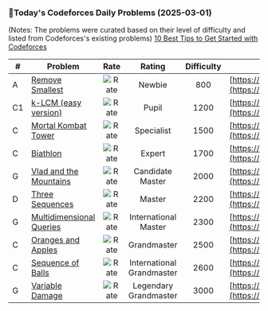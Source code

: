 ### 🌟Today's Codeforces Daily Problems (2025-03-01)
(Notes: The problems were curated based on their level of difficulty and listed from Codeforces's existing problems)
[10 Best Tips to Get Started with Codeforces](https://github.com/ika9810/Codeforces-Daily-Problems/blob/main/10%20Best%20Tips%20to%20Get%20Started%20with%20Codeforces.md)

| # | Problem | Rate| Rating | Difficulty | Contest |
|---| ----- | :--------: | :----------: | :----------: | ---------- |
|A|[Remove Smallest](https://codeforces.com/contest/1399/problem/A)|![Rate](https://img.shields.io/badge/Newbie-800-lightgrey)|Newbie|800|[https://codeforces.com/contest/1399](https://codeforces.com/contest/1399)|
|C1|[k-LCM (easy version)](https://codeforces.com/contest/1497/problem/C1)|![Rate](https://img.shields.io/badge/Pupil-1200-brightgreen)|Pupil|1200|[https://codeforces.com/contest/1497](https://codeforces.com/contest/1497)|
|C|[Mortal Kombat Tower](https://codeforces.com/contest/1418/problem/C)|![Rate](https://img.shields.io/badge/Specialist-1500-9cf)|Specialist|1500|[https://codeforces.com/contest/1418](https://codeforces.com/contest/1418)|
|C|[Biathlon](https://codeforces.com/contest/84/problem/C)|![Rate](https://img.shields.io/badge/Expert-1700-blue)|Expert|1700|[https://codeforces.com/contest/84](https://codeforces.com/contest/84)|
|G|[Vlad and the Mountains](https://codeforces.com/contest/1851/problem/G)|![Rate](https://img.shields.io/badge/Candidate%20Master-2000-blueviolet)|Candidate Master|2000|[https://codeforces.com/contest/1851](https://codeforces.com/contest/1851)|
|D|[Three Sequences](https://codeforces.com/contest/1406/problem/D)|![Rate](https://img.shields.io/badge/Master-2200-orange)|Master|2200|[https://codeforces.com/contest/1406](https://codeforces.com/contest/1406)|
|G|[Multidimensional Queries](https://codeforces.com/contest/1093/problem/G)|![Rate](https://img.shields.io/badge/International%20Master-2300-orange)|International Master|2300|[https://codeforces.com/contest/1093](https://codeforces.com/contest/1093)|
|C|[Oranges and Apples](https://codeforces.com/contest/23/problem/C)|![Rate](https://img.shields.io/badge/Grandmaster-2500-red)|Grandmaster|2500|[https://codeforces.com/contest/23](https://codeforces.com/contest/23)|
|C|[Sequence of Balls](https://codeforces.com/contest/67/problem/C)|![Rate](https://img.shields.io/badge/International%20Grandmaster-2600-red)|International Grandmaster|2600|[https://codeforces.com/contest/67](https://codeforces.com/contest/67)|
|G|[Variable Damage](https://codeforces.com/contest/2025/problem/G)|![Rate](https://img.shields.io/badge/Legendary%20Grandmaster-3000-red)|Legendary Grandmaster|3000|[https://codeforces.com/contest/2025](https://codeforces.com/contest/2025)|
